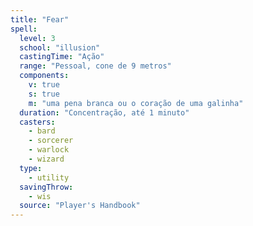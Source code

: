 ```yaml
---
title: "Fear"
spell:
  level: 3
  school: "illusion"
  castingTime: "Ação"
  range: "Pessoal, cone de 9 metros"
  components:
    v: true
    s: true
    m: "uma pena branca ou o coração de uma galinha"
  duration: "Concentração, até 1 minuto"
  casters:
    - bard
    - sorcerer
    - warlock
    - wizard
  type:
    - utility
  savingThrow:
    - wis
  source: "Player's Handbook"
---
```

